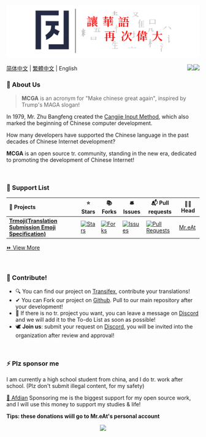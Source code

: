 ![Slogan-閥體](https://raw.githubusercontent.com/MCGA1976/.github/main/img/Slogan-閥體.png)

[简体中文](https://github.com/MCGA1976/.github/blob/main/profile/README.md) | [繁體中文](https://github.com/MCGA1976/.github/blob/main/profile/README_zh_Hant.md) | English
<a href="https://discord.com/channels/1223212822679392276" target="_blank"><img src="https://img.shields.io/badge/Discord-0077B5?style=for-the-badge&logo=Discord&logoColor=white" align = "right"/></a>
<a href="https://explore.transifex.com/mcga" target="_blank"><img src="https://img.shields.io/badge/transifex-%23FFFFFF.svg?style=for-the-badge&logo=transifex&logoColor=blue" align = "right"/></a>


### 👋 About Us

> **MCGA** is an acronym for "Make chinese great again", inspired by Trump's MAGA slogan!

In 1979, Mr. Zhu Bangfeng created the [Cangjie Input Method](https://zh.wikipedia.org/wiki/倉頡輸入法), which also marked the beginning of Chinese computer development.

How many developers have supported the Chinese language in the past decades of Chinese Internet development?

**MCGA** is an open source tr. community, standing in the new era, dedicated to promoting the development of Chinese Internet!

<br />

### 🧩 Support List

| **🎁 Projects**                                               | **⭐ Stars**                                                  | **📚 Forks**                                                  | **🛎 Issues**                                                 | **📬 Pull requests**                                          | **🐱‍👤 Head**                          |
| :----------------------------------------------------------- | ------------------------------------------------------------ | ------------------------------------------------------------ | ------------------------------------------------------------ | ------------------------------------------------------------ | ------------------------------------ |
| [**Trmoji(Translation Submission Emoji Specification)**](https://github.com/MCGA1976/trmoji) | [![Stars](https://camo.githubusercontent.com/68b85271e62dcf1f13ece786638070f662e6f4ec70d29487ceb1eb62d5192bcb/68747470733a2f2f696d672e736869656c64732e696f2f6769746875622f73746172732f4d434741313937362f74726d6f6a693f7374796c653d3d666c61742d737175617265266c6162656c436f6c6f723d333433623431)](https://camo.githubusercontent.com/68b85271e62dcf1f13ece786638070f662e6f4ec70d29487ceb1eb62d5192bcb/68747470733a2f2f696d672e736869656c64732e696f2f6769746875622f73746172732f4d434741313937362f74726d6f6a693f7374796c653d3d666c61742d737175617265266c6162656c436f6c6f723d333433623431) | [![Forks](https://camo.githubusercontent.com/973be5eca6fa310fe8435334dec7245eda355215e6985caa1a3cbccb7ae0a4df/68747470733a2f2f696d672e736869656c64732e696f2f6769746875622f666f726b732f4d434741313937362f74726d6f6a693f7374796c653d3d666c61742d737175617265266c6162656c436f6c6f723d333433623431)](https://camo.githubusercontent.com/973be5eca6fa310fe8435334dec7245eda355215e6985caa1a3cbccb7ae0a4df/68747470733a2f2f696d672e736869656c64732e696f2f6769746875622f666f726b732f4d434741313937362f74726d6f6a693f7374796c653d3d666c61742d737175617265266c6162656c436f6c6f723d333433623431) | [![Issues](https://camo.githubusercontent.com/b6661e5f5d72dac04919967ba2695bc4f391f4f01d7f9688cbd1c9be171c7980/68747470733a2f2f696d672e736869656c64732e696f2f6769746875622f6973737565732f4d434741313937362f74726d6f6a693f7374796c653d3d666c61742d737175617265266c6162656c436f6c6f723d333433623431)](https://camo.githubusercontent.com/b6661e5f5d72dac04919967ba2695bc4f391f4f01d7f9688cbd1c9be171c7980/68747470733a2f2f696d672e736869656c64732e696f2f6769746875622f6973737565732f4d434741313937362f74726d6f6a693f7374796c653d3d666c61742d737175617265266c6162656c436f6c6f723d333433623431) | [![Pull Requests](https://camo.githubusercontent.com/5c81ba69d7dd588f664a8a68741f475d930dc903865fde4c1381e97a1728c334/68747470733a2f2f696d672e736869656c64732e696f2f6769746875622f6973737565732d70722f4d434741313937362f74726d6f6a693f7374796c653d3d666c61742d737175617265266c6162656c436f6c6f723d333433623431)](https://camo.githubusercontent.com/5c81ba69d7dd588f664a8a68741f475d930dc903865fde4c1381e97a1728c334/68747470733a2f2f696d672e736869656c64732e696f2f6769746875622f6973737565732d70722f4d434741313937362f74726d6f6a693f7374796c653d3d666c61742d737175617265266c6162656c436f6c6f723d333433623431) | [Mr.eAt](https://github.com/MreAtKC) |

[⏩ View More](https://github.com/MCGA1976/.github/blob/main/Project%20List.md)

<br />

### 💏 Contribute!

- 🔍 You can find our project on [Transifex](https://explore.transifex.com), contribute your translations!
- ✔ You can Fork our project on [Github](https://github.com/MCGA1976). Pull to our main repository after your development!
- 🤯 If there is no tr. project you want, you can leave a message on [Discord](https://discord.com/channels/1223212822679392276) and we will add it to the To-do List as soon as possible!
- 🕊 **Join us**: submit your request on [Discord](https://discord.com/channels/1223212822679392276), you will be invited into the organization after review and approval!

<br />

### ⚡ Plz sponsor me

I am currently a high school student from china, and I do tr. work after school. (Plz don't submit illegal content, for my safety)

[🙏 Afdian](https://afdian.net/@MreAt) Sponsoring me is the biggest support for my open source work, and I will use this money to support my studies & life! 

**Tips: these donations wiill go to Mr.eAt's personal account**

<p align="center">
  <img src="https://count.getloli.com/get/@MCGA1976">
</p>


